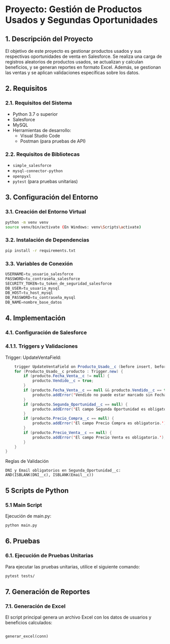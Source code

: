# **Proyecto: Gestión de Productos Usados y Segundas Oportunidades**

## **1. Descripción del Proyecto**

El objetivo de este proyecto es gestionar productos usados y sus respectivas oportunidades de venta en Salesforce. Se realiza una carga de registros aleatorios de productos usados, se actualizan y calculan beneficios, y se generan reportes en formato Excel. Además, se gestionan las ventas y se aplican validaciones específicas sobre los datos.

## **2. Requisitos**

### **2.1. Requisitos del Sistema**

- Python 3.7 o superior
- Salesforce
- MySQL
- Herramientas de desarrollo:
  - Visual Studio Code
  - Postman (para pruebas de API)
  
### **2.2. Requisitos de Bibliotecas**

- `simple_salesforce`
- `mysql-connector-python`
- `openpyxl`
- `pytest` (para pruebas unitarias)

## **3. Configuración del Entorno**

### **3.1. Creación del Entorno Virtual**

```bash
python -m venv venv
source venv/bin/activate (En Windows: venv\Scripts\activate)
```
### **3.2. Instalación de Dependencias**

```bash
pip install -r requirements.txt
```
### **3.3. Variables de Conexión**

```python
USERNAME=tu_usuario_salesforce
PASSWORD=tu_contraseña_salesforce
SECURITY_TOKEN=tu_token_de_seguridad_salesforce
DB_USER=tu_usuario_mysql
DB_HOST=tu_host_mysql
DB_PASSWORD=tu_contraseña_mysql
DB_NAME=nombre_base_datos
```
## **4. Implementación**
### **4.1. Configuración de Salesforce**
### **4.1.1. Triggers y Validaciones**

Trigger: UpdateVentaField:
```java
    trigger UpdateVentaField on Producto_Usado__c (before insert, before update) {
    for (Producto_Usado__c producto : Trigger.new) {
        if (producto.Fecha_Venta__c != null) {
            producto.Vendido__c = true;
        }
        if (producto.Fecha_Venta__c == null && producto.Vendido__c == true) {
            producto.addError('Vendido no puede estar marcado sin Fecha de Venta.');
        }
        if (producto.Segunda_Oportunidad__c == null) {
            producto.addError('El campo Segunda Oportunidad es obligatorio.');
        }
        if (producto.Precio_Compra__c == null) {
            producto.addError('El campo Precio Compra es obligatorio.');
        }
        if (producto.Precio_Venta__c == null) {
            producto.addError('El campo Precio Venta es obligatorio.');
        }
    }
}
```
Reglas de Validación

    DNI y Email obligatorios en Segunda_Oportunidad__c:
    AND(ISBLANK(DNI__c), ISBLANK(Email__c))

## **5 Scripts de Python**
### **5.1 Main Script**

Ejecución de main.py:
```bash
python main.py
```

## **6. Pruebas**
### **6.1. Ejecución de Pruebas Unitarias**

Para ejecutar las pruebas unitarias, utilice el siguiente comando:
```bash
pytest tests/
```

## **7. Generación de Reportes**
### **7.1. Generación de Excel**

El script principal genera un archivo Excel con los datos de usuarios y beneficios calculados:

```python

generar_excel(conn)

```





